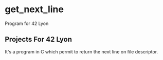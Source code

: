 # get_next_line
Program for 42 Lyon

## Projects For 42 Lyon

It's a program in C which permit to return the next line on file descriptor.
